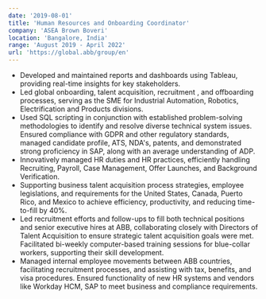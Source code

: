 ```yaml
---
date: '2019-08-01'
title: 'Human Resources and Onboarding Coordinator'
company: 'ASEA Brown Boveri'
location: 'Bangalore, India'
range: 'August 2019 - April 2022'
url: 'https://global.abb/group/en'
---
```


- Developed and maintained reports and dashboards using Tableau, providing real-time insights for key stakeholders.
- Led global onboarding, talent acquisition, recruitment , and offboarding processes, serving as the SME for Industrial Automation, Robotics, Electrification and Products divisions.
- Used SQL scripting in conjunction with established problem-solving methodologies to identify and resolve diverse technical system issues. Ensured compliance with GDPR and other regulatory standards, managed candidate profile, ATS, NDA's, patents, and demonstrated strong proficiency in SAP, along with an average understanding of ADP.
- Innovatively managed HR duties and HR practices, efficiently handling Recruiting, Payroll, Case Management, Offer Launches, and Background Verification.
- Supporting business talent acquisition process strategies, employee legislations, and requirements for the United States, Canada, Puerto Rico, and Mexico to achieve efficiency, productivity, and reducing time-to-fill by 40%.
- Led recruitment efforts and follow-ups to fill both technical positions and senior executive hires at ABB, collaborating closely with Directors of Talent Acquisition to ensure strategic talent acquisition goals were met. Facilitated bi-weekly computer-based training sessions for blue-collar workers, supporting their skill development.
- Managed internal employee movements between ABB countries, facilitating recruitment processes, and assisting with tax, benefits, and visa procedures. Ensured functionality of new HR systems and vendors like Workday HCM, SAP to meet business and compliance requirements.
